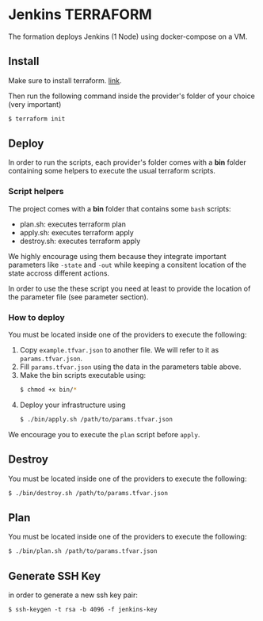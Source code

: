 # Jenkins TERRAFORM

The formation deploys Jenkins (1 Node) using docker-compose on a VM. 

## Install 

Make sure to install terraform. [link](https://learn.hashicorp.com/tutorials/terraform/install-cli).

Then run the following command inside the provider's folder of your choice (very important)
```bash
$ terraform init
```

## Deploy

In order to run the scripts, each provider's folder comes with a **bin** folder containing some helpers to execute the usual terraform scripts. 

### Script helpers
The project comes with a **bin** folder that contains some `bash` scripts:
* plan.sh: executes terraform plan 
* apply.sh: executes terraform apply
* destroy.sh: executes terraform apply

We highly encourage using them because they integrate important parameters like `-state` and `-out` while keeping a consitent location of the state accross different actions.

In order to use the these script you need at least to provide the location of the parameter file (see parameter section).

### How to deploy

You must be located inside one of the providers to execute the following:

1. Copy `example.tfvar.json` to another file. We will refer to it as `params.tfvar.json`.
2. Fill `params.tfvar.json` using the data in the parameters table above.
3. Make the bin scripts executable using:
    ```bash
    $ chmod +x bin/*
    ```
4. Deploy your infrastructure using
    ```bash
    $ ./bin/apply.sh /path/to/params.tfvar.json
    ```

We encourage you to execute the `plan` script before `apply`. 

## Destroy

You must be located inside one of the providers to execute the following:

```bash
$ ./bin/destroy.sh /path/to/params.tfvar.json
```

## Plan

You must be located inside one of the providers to execute the following:

```bash
$ ./bin/plan.sh /path/to/params.tfvar.json
```

## Generate SSH Key
in order to generate a new ssh key pair:

```
$ ssh-keygen -t rsa -b 4096 -f jenkins-key
```